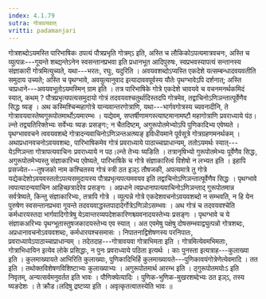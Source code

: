 ```yaml
---
index: 4.1.79
sutra: गोत्रावयवात्‌
vritti: padamanjari
---
```


 गोत्रशब्दोऽयमस्ति पारिभाषिकः ठपत्यं पौत्रप्रभृति गोत्रम्ऽ इति, अस्ति च लौकिकोऽपत्यमात्रवचनः, अस्ति च व्युत्पन्नः---गूयन्ते शब्द्यन्तेऽनेन स्वसन्तानप्रभवा इति प्रधानभूत आदिपुरुषः, स्वप्रभवस्यापत्यं सन्तानस्य संज्ञाकारी गोत्रमित्युच्यते, यथा---भरतः, रघुः, यदुरिति । अवयवशब्दोऽप्यस्ति एकदेशे यत्सम्बन्धादवयवतीति समुदाय उच्यते; अस्ति च पृथग्भावे, अवयुत्यानुवाद इत्यादाववपूर्वस्य यौतेः पृथग्भावेऽपि दर्शनात्; अस्ति चाप्रधाने---अवयवभूतोऽयमस्मिन् ग्राम इति । तत्र पारिभाषिके गोत्रे एकदेशे चावयवे च वचनमनर्थकमिदं स्यात्, कथम् ? पौत्रप्रभृत्यपत्यसमुदायो गोत्रं तदवयवश्चतुर्थादिस्तदपि गोत्रमेव, तद्वाचिनोऽणिञन्तात्पूर्वेणैव सिद्धः ष्यङ् । अथ कस्मिश्चिन्महागोत्रे यान्यवान्तरगोत्राणि, यथा---भार्गवगोत्रस्य च्यवनादीनि, ते गोत्रावयवास्तेष्वगुरूपोतमार्थोऽयमारम्भः । यद्येवम्, सप्तर्षीणामगस्त्याष्टमानामष्टौ महागोत्राणि प्रवराध्याये पंठ।ल्न्ते तद्व्यतिरिक्तेभ्यः सर्वेभ्यः ष्यङः प्रसङ्गः; न चैतदिष्टम्, अगुरूपोतमेभ्योऽपि पुणिकादिभ्य एवेष्यते । पृथग्भाववचने त्ववयवशब्दे गोत्रादन्यवाचिनोऽणिञन्तअत्ष्यङ् इविधीयमाने पूर्वसूत्रे गोत्रग्रहणमनर्थकम् । अथाप्रधानवचनोऽवयवशब्दः, पारिभाषिकमेव गोत्रं प्रवराध्याये पाठाच्चाप्राधान्यम्, ततोऽयमर्थः स्यात्---येऽणिञन्ता गोत्रापत्यवाचिनः प्रवराध्याये न पठ।ल्न्ते तेभ्यः ष्यङिति । तत्रानृषिभ्यो गुरूपोतमेभ्यः पूर्वेणैव सिद्धः, अगुरूपोतमेभ्यस्तु संज्ञाकारिभ्य एवेष्यते, पारिभाषिके च गोत्रे संज्ञाकारित्वं विशेषो न लभ्यत इति । इहापि प्रसज्येत---तुषजको नाम कश्चितस्य गोत्रं स्त्री ठत इञ्ऽ तौषजकी, अपत्यमात्रे तु गोत्रे यद्येकदेशोऽवयवस्ततोऽपत्यसमुदायस्य पौत्रप्रभृत्यपत्यमवयव इति तद्वाचिनोऽणिञन्तात्पूर्वेणैव सिद्धः । पृथग्भावे त्वपत्यादन्यवाचिन आहिच्छत्रादेरेव प्रसङ्गः । अप्रधाने त्वप्रधानापत्यवाचिनोऽणिञन्ताद् गुरूपोतमान्न सर्वत्रेष्यते, किन्तु संज्ञाकारिभ्यः, तत्रापि गोत्रे । व्युत्पन्ने गोत्रे एकदेशवचनोऽवयवशब्दो न सम्भवति, न हि येन पुरुषेण स्वसन्तानप्रभवा गूयन्ते तदवयवाद्धस्तपादादेर्गोत्रेऽणिञोऽसम्भवः । अथ गोत्रं च तदवयवश्चेति कर्मधारयस्तदा भार्गवादिगोत्रेषु येऽवान्तरव्यपदेशकारिणश्च्यवनादयस्तेभ्यः प्रसङ्गः । पृथग्भावे च ये संज्ञाकअरिभ्यः पृथग्भूतास्तुषजकादयस्तेभ्य एव स्यात् । अत एवमेषु पक्षेषु दोषसम्भवाद्व्युत्पन्नो गोत्रशब्दः, अप्रधानावचनोऽवयवशब्दः, कर्मधारयश्चसमासः । निपातनाद्विशेषणस्य परनिपातः, प्रवराध्यायेऽपाठाच्चाप्राधान्यम् । तदेतदाह---गोत्रावयवा गोत्राभिमता इति । गोत्रमित्येवमभिमताः, गोत्राभिधायिन इत्येव लोके प्रसिद्धाः, न पुनः प्रवराध्याये पठिता इत्यर्थः । काः पुनस्ता इत्यत्राह---कुलाख्या इति । कुलमाख्यायते आभिरिति कुलाख्याः, पुणिकादिभिर्हि कुलमाख्यायते---पुणिकावयंगोत्रेणेत्येवमादि । तत इति । तथोक्तविशेषणविशिष्टाभ्यः कुलाख्याभ्यः । अगुरूपोतमार्थ आरम्भ इति । ठ्गुरूपोतमयोःऽ इति निवृतम्, अन्यत्सर्वमनुवर्तत इति भावः । पौणिक्येत्यादिः । पुणिक-भुणिक-मुखरशब्देभ्यः ठत इञ्ऽ, तस्य ष्यङदेशः । ते क्रौड।लदिषु द्रष्टव्या इति । अवृत्कृतत्वातस्येति भावः ॥